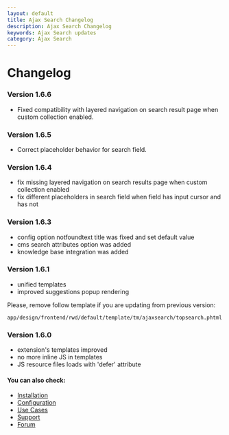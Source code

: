 ```yaml
---
layout: default
title: Ajax Search Changelog
description: Ajax Search Changelog
keywords: Ajax Search updates
category: Ajax Search
---
```


# Changelog

### Version 1.6.6

 -  Fixed compatibility with layered navigation on search result page when
    custom collection enabled.

### Version 1.6.5

 -  Correct placeholder behavior for search field.

### Version 1.6.4

 -  fix missing layered navigation on search results page when custom
    collection enabled
 -  fix different placeholders in search field when field has input cursor and
    has not

### Version 1.6.3

 -  config option notfoundtext title was fixed and set default value
 -  cms search attributes option was added
 -  knowledge base integration was added

### Version 1.6.1

 -  unified templates
 -  improved suggestions popup rendering

Please, remove follow template if you are updating from previous version:

```
app/design/frontend/rwd/default/template/tm/ajaxsearch/topsearch.phtml
```

### Version 1.6.0

 -  extension's templates improved
 -  no more inline JS in templates
 -  JS resource files loads with 'defer' attribute

#### You can also check:

*   [Installation](../installation/)
*   [Configuration](../configuration/)
*   [Use Cases](../use-cases/)
*   [Support](https://swissuplabs.com/contacts/)
*   [Forum](https://swissuplabs.com/magento-forum/)

